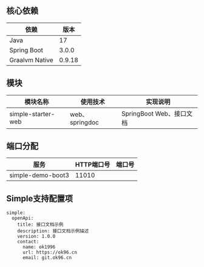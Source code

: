 ## 核心依赖
| 依赖             | 版本      |
|----------------|---------|
| Java           | 17      |
| Spring Boot    | 3.0.0   |
| Graalvm Native | 0.9.18  |

## 模块
| 模块名称               | 使用技术          | 实现说明                |
|--------------------|---------------|---------------------|
| simple-starter-web | web、springdoc | SpringBoot Web、接口文档 |

## 端口分配
| 服务                | HTTP端口号 | 端口号 |
|-------------------|---------|-----|
| simple-demo-boot3 | 11010   |     |


## Simple支持配置项
~~~
simple:
  openApi:
    title: 接口文档示例
    description: 接口文档示例描述
    version: 1.0.0
    contact:
      name: ok1996
      url: https://ok96.cn
      email: git.ok96.cn
~~~